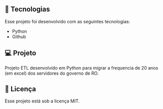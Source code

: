 ## 🚀 Tecnologias
Esse projeto foi desenvolvido com as seguintes tecnologias:
- Python
- Github

## 💻 Projeto
Projeto ETL desenvolvido em Python para migrar a frequencia de 20 anos (em excel) dos servidores do governo de RO.

## 📝 Licença
Esse projeto está sob a licença MIT.
